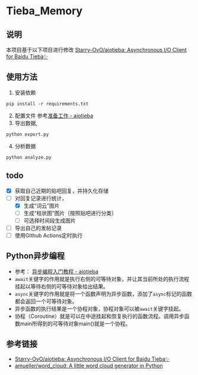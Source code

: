 # Tieba_Memory

## 说明
本项目基于以下项目进行修改
[Starry-OvO/aiotieba: Asynchronous I/O Client for Baidu Tieba✨](https://github.com/Starry-OvO/aiotieba)

## 使用方法
1. 安装依赖
  ```shell
  pip install -r requirements.txt
  ```
2. 配置文件 参考[准备工作 - aiotieba](https://aiotieba.cc/tutorial/start/#_6)
3. 导出数据,
  ```shell
  python export.py
  ```
4. 分析数据
  ```shell
  python analyze.py
  ```

## todo
- [x] 获取自己近期的贴吧回复，并持久化存储
- [ ] 对回复记录进行统计，
   - [x] 生成“词云”图片
   - [ ] 生成“柱状图”图片（按照贴吧进行分类）
   - [ ] 可选择时间段生成图片
- [ ] 导出自己的发帖记录
- [ ] 使用GIthub Actions定时执行

## Python异步编程
- 参考： [异步编程入门教程 - aiotieba](https://aiotieba.cc/tutorial/async_start/)
- `await`关键字的作用就是执行右侧的可等待对象，并让其当前所处的执行流程挂起以等待右侧的可等待对象给出结果。
- `async`关键字的作用就是将一个函数声明为异步函数，添加了`async`标记的函数都会返回一个可等待对象。
- 异步函数的执行结果是一个协程对象，协程对象可以被`await`关键字挂起。
- 协程（Coroutine）就是可以在中途挂起和恢复执行的函数流程。调用异步函数main所得到的可等待对象main()就是一个协程。

## 参考链接
- [Starry-OvO/aiotieba: Asynchronous I/O Client for Baidu Tieba✨](https://github.com/Starry-OvO/aiotieba)
- [amueller/word_cloud: A little word cloud generator in Python](https://github.com/amueller/word_cloud)